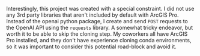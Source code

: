 Interestingly, this project was created with a special constraint. I did not use any 3rd party libraries that aren't included by default with ArcGIS Pro. Instead of the openai python package, I create and send `POST` requests to the OpenAI API using the `requests` library. A somewhat tricky endeavor, but worth it to be able to skip the cloning step. My coworkers all have ArcGIS Pro installed, and they don't have experience cloning conda environments, so it was important to consider this potential road-block and avoid it.


